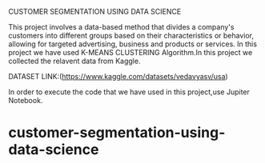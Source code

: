 CUSTOMER SEGMENTATION USING DATA SCIENCE

This project involves a data-based method that divides a company's customers into different groups based on their characteristics or behavior, allowing for targeted advertising,
business and products or services.
In this project we have used  K-MEANS CLUSTERING Algorithm.In this project 
we collected the relavent data from Kaggle.

DATASET LINK:(https://www.kaggle.com/datasets/vedavyasv/usa)

In order to execute the code that we have used in this project,use Jupiter Notebook.

# customer-segmentation-using-data-science
